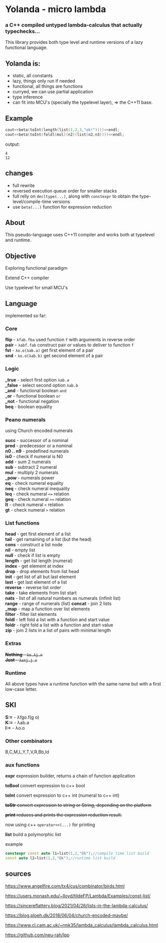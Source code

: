 # Yolanda - micro lambda

### a C++ compiled untyped lambda-calculus that actually typechecks...

This library provides both type level and runtime versions of a lazy functional language.

## Yolanda is:

- static, all constants
- lazy, things only run if needed
- functional, all things are functions
- curryed, we can use partial application
- type inference
- can fit into MCU's (specially the typelevel layer), => the C++11 base.

## Example
```c++
cout<<beta(toInt(length(list(1,2,3,"ok!"))))<<endl;
cout<<beta(toInt(foldl(mul)(n2)(list(n2,n3))))<<endl;
```
output:
```text
4  
12
```

## changes

* full rewrite
* reversed execution queue order for smaller stacks
* full relly on `decltype(...)`, along with `constexpr` to obtain the type-level/compile-time versions
* use `beta(...)` function for expression reduction

## About

This pseudo-language uses C++11 compiler and works both at typelevel and runtime.

## Objective

Exploring functional paradigm

Extend C++ compiler

Use typelevel for small MCU's

## Language

implemented so far:

### Core

**flip** - `λfab.fba` used function `f` with arguments in reverse order  
**pair** - `λabf.fab` construct pair or values to deliver to function `f`  
**fst** - `λo.o(λab.a)` get first element of a pair  
**snd** - `λo.o(λab.b)` get second element of a pair  

### Logic
**_true** - select first option `λab.a`  
**_false** - select second option `λab.b`  
**_and** - functional boolean `and`  
**_or** - functional boolean `or`  
**_not** - functional negation  
**beq** - boolean equality

### Peano numerals

using Church encoded numerals

**succ** - successor of a nominal  
**pred** - predecessor or a nominal  
**n0 .. n9** - predefined numerals  
**is0** - check if numeral is N0  
**add** - sum 2 numerals  
**sub** - subtract 2 numeral  
**mul** - multiply 2 numerals  
**_pow** - numerals power  
**eq** - check numeral equality  
**neq** - check numeral inequality  
**leq** - check numeral `<=` relation  
**geq** - check numeral `>=` relation  
**lt** - check numeral `<` relation  
**gt** - check numeral `>` relation  

### List functions
**head** - get first element of a list  
**tail** - get ramaining of a list (but the head)  
**cons** - construct a list node  
**nil** - empty list  
**null** - check if list is empty  
**length** - get list length (numeral)  
**index** - get element at index  
**drop** - drop elements from list head  
**init** - get list of all but last element  
**last** - get last element of a list  
**reverse** - reverse list order  
**take** - take elements from list start  
**nats** - list of all natural numbers as numerals (infinit list)  
**range** - range of numerals (list)
**concat** - join 2 lists  
**_map** - map a function over list elements  
**filter** - filter list elements  
**foldl** - left fold a list with a function and start value  
**foldr** - right fold a list with a function and start value  
**zip** - join 2 lists in a list of pairs with minimal length  

### Extras
~~**Nothing** - `λn.λj.n`~~  
~~**Just** - `λxnj.j x`~~  

### Runtime

All above types have a runtime function with the same name but with a first low-case letter.

## SKI

**S:=** - λfgo.f(g o)  
**K:=** - λab.a  
**I:=** - λo.o  

### Other combinators

B,C,M,L,Y,T,V,R,Bb,Id

### aux functions

**expr** expression builder, returns a chain of function application

**toBool** convert expression to c++ bool

**toInt** convert expression to c++ int (numeral to c++ int)

~~**toStr** convert expression to string or String, depending on the platform~~

~~**print** reduces and prints the expression reduction result.~~

now using c++ `operator<<(...)` for printing

**list** build a polymorphic list

example
```c++
constexpr const auto l1=list(1,2,"Ok");//compile time list build
const auto l2=list(1,2,"Ok");//runtime list build
```

## sources

https://www.angelfire.com/tx4/cus/combinator/birds.html

https://users.monash.edu/~lloyd/tildeFP/Lambda/Examples/const-list/

https://sincereflattery.blog/2021/04/26/lists-in-the-lambda-calculus/

https://blog.ploeh.dk/2018/06/04/church-encoded-maybe/

https://www.cl.cam.ac.uk/~rmk35/lambda_calculus/lambda_calculus.html

https://github.com/neu-rah/lpp

